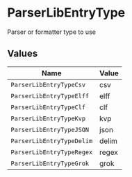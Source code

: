 # ParserLibEntryType

Parser or formatter type to use


## Values

| Name                      | Value                     |
| ------------------------- | ------------------------- |
| `ParserLibEntryTypeCsv`   | csv                       |
| `ParserLibEntryTypeElff`  | elff                      |
| `ParserLibEntryTypeClf`   | clf                       |
| `ParserLibEntryTypeKvp`   | kvp                       |
| `ParserLibEntryTypeJSON`  | json                      |
| `ParserLibEntryTypeDelim` | delim                     |
| `ParserLibEntryTypeRegex` | regex                     |
| `ParserLibEntryTypeGrok`  | grok                      |